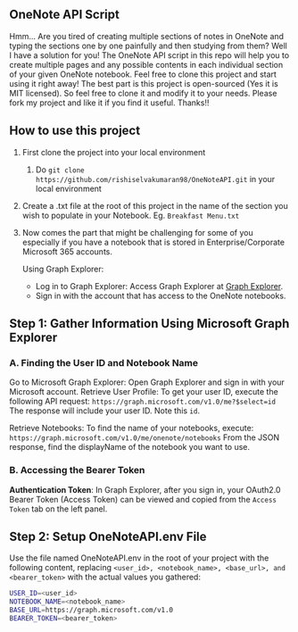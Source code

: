 ## OneNote API Script

Hmm... Are you tired of creating multiple sections of notes in OneNote and typing the sections one by one painfully and then studying from them? Well I have a solution for you! The OneNote API script in this repo will help you to create multiple pages and any possible contents in each individual section of your given OneNote notebook. Feel free to clone this project and start using it right away! The best part is this project is open-sourced (Yes it is MIT licensed). So feel free to clone it and modify it to your needs. Please fork my project and like it if you find it useful. Thanks!!

## How to use this project

1. First clone the project into your local environment
   1. Do ```git clone https://github.com/rishiselvakumaran98/OneNoteAPI.git``` in your local environment

2. Create a .txt file at the root of this project in the name of the section you wish to populate in your Notebook. Eg. `Breakfast Menu.txt`

3. Now comes the part that might be challenging for some of you especially if you have a notebook that is stored in Enterprise/Corporate Microsoft 365 accounts. 
    
    Using Graph Explorer:
     - Log in to Graph Explorer:
        Access Graph Explorer at [Graph Explorer](!https://developer.microsoft.com/en-us/graph/graph-explorer).
      - Sign in with the account that has access to the OneNote notebooks.
    
## Step 1: Gather Information Using Microsoft Graph Explorer
 ### A. Finding the User ID and Notebook Name
    
 Go to Microsoft Graph Explorer: Open Graph Explorer and sign in with your Microsoft account.
   Retrieve User Profile: To get your user ID, execute the following API request:
   `https://graph.microsoft.com/v1.0/me?$select=id`
   The response will include your user ID. Note this `id`.

   Retrieve Notebooks: To find the name of your notebooks, execute:
   `https://graph.microsoft.com/v1.0/me/onenote/notebooks`
   From the JSON response, find the displayName of the notebook you want to use.
       
 ### B. Accessing the Bearer Token
 **Authentication Token**: In Graph Explorer, after you sign in, your OAuth2.0 Bearer Token (Access Token) can be viewed and copied from the ```Access Token``` tab on the left panel.

## Step 2: Setup OneNoteAPI.env File
Use the file named OneNoteAPI.env in the root of your project with the following content, replacing `<user_id>, <notebook_name>, <base_url>, and <bearer_token>` with the actual values you gathered:


 ```sh
 USER_ID=<user_id>
 NOTEBOOK_NAME=<notebook_name>
 BASE_URL=https://graph.microsoft.com/v1.0
 BEARER_TOKEN=<bearer_token>
 ```